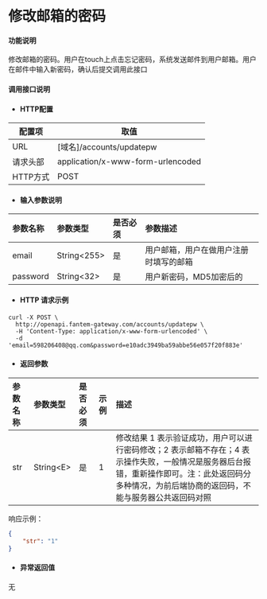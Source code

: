 # 修改邮箱的密码

#### 功能说明

修改邮箱的密码。用户在touch上点击忘记密码，系统发送邮件到用户邮箱。用户在邮件中输入新密码，确认后提交调用此接口

#### 调用接口说明

* #### HTTP配置

| 配置项 | 取值 |
| --- | --- |
| URL | \[域名\]/accounts/updatepw |
| 请求头部 | application/x-www-form-urlencoded |
| HTTP方式 | POST |

* #### 输入参数说明

| 参数名称 | 参数类型 | 是否必须 | 参数描述 |
| :--- | :--- | :--- | :--- |
| email | String&lt;255&gt; | 是 | 用户邮箱，用户在做用户注册时填写的邮箱 |
| password | String&lt;32&gt; | 是 | 用户新密码，MD5加密后的 |

* #### HTTP 请求示例

```
curl -X POST \
  http://openapi.fantem-gateway.com/accounts/updatepw \
  -H 'Content-Type: application/x-www-form-urlencoded' \
  -d 'email=598206408@qq.com&password=e10adc3949ba59abbe56e057f20f883e'
```

* #### 返回参数

| 参数名称 | 参数类型 | 是否必须 | 示例 | 描述 |
| :--- | :--- | :--- | :--- | :--- |
| str | String&lt;E&gt; | 是 | 1 | 修改结果 1 表示验证成功，用户可以进行密码修改；2 表示邮箱不存在；4 表示操作失败，一般情况是服务器后台报错，重新操作即可。注：此处返回码分多种情况，为前后端协商的返回码，不能与服务器公共返回码对照 |

响应示例：

```json
{
    "str": "1"
}
```

* #### 异常返回值

无

